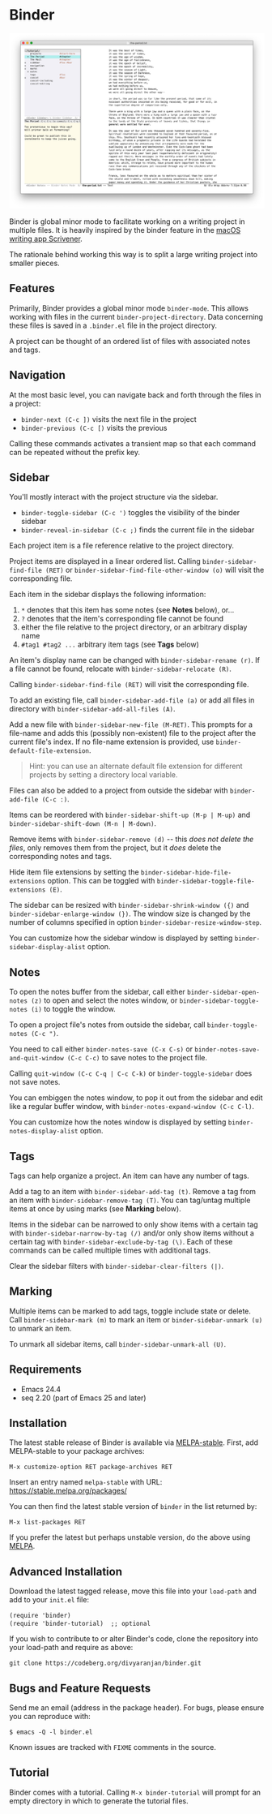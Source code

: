 Binder
======

![screenshot](screenshots/01.png)

Binder is global minor mode to facilitate working on a writing project
in multiple files. It is heavily inspired by the binder feature in the
[macOS writing app Scrivener][3].

The rationale behind working this way is to split a large writing
project into smaller pieces.


Features
--------

Primarily, Binder provides a global minor mode `binder-mode`. This
allows working with files in the current `binder-project-directory`.
Data concerning these files is saved in a `.binder.el` file in the
project directory.

A project can be thought of an ordered list of files with associated
notes and tags.


Navigation
----------

At the most basic level, you can navigate back and forth through the
files in a project:

 - `binder-next (C-c ])` visits the next file in the project
 - `binder-previous (C-c [)` visits the previous

Calling these commands activates a transient map so that each command
can be repeated without the prefix key.


Sidebar
-------

You'll mostly interact with the project structure via the sidebar.

 - `binder-toggle-sidebar (C-c ')` toggles the visibility of the binder
   sidebar
 - `binder-reveal-in-sidebar (C-c ;)` finds the current file in the
   sidebar

Each project item is a file reference relative to the project directory.

Project items are displayed in a linear ordered list. Calling
`binder-sidebar-find-file (RET)` or `binder-sidebar-find-file-other-window (o)`
will visit the corresponding file.

Each item in the sidebar displays the following information:

 1. `*` denotes that this item has some notes (see **Notes** below),
    or...
 2. `?` denotes that the item's corresponding file cannot be found
 3. either the file relative to the project directory, or an arbitrary
    display name
 4. `#tag1 #tag2 ...` arbitrary item tags (see **Tags** below)

An item's display name can be changed with `binder-sidebar-rename (r)`.
If a file cannot be found, relocate with `binder-sidebar-relocate (R)`.

Calling `binder-sidebar-find-file (RET)` will visit the corresponding
file.

To add an existing file, call `binder-sidebar-add-file (a)` or add all
files in directory with `binder-sidebar-add-all-files (A)`.

Add a new file with `binder-sidebar-new-file (M-RET)`. This prompts for a
file-name and adds this (possibly non-existent) file to the project
after the current file's index. If no file-name extension is provided,
use `binder-default-file-extension`.

 > Hint: you can use an alternate default file extension for different
 > projects by setting a directory local variable.

Files can also be added to a project from outside the sidebar with
`binder-add-file (C-c :)`.

Items can be reordered with `binder-sidebar-shift-up (M-p | M-up)` and
`binder-sidebar-shift-down (M-n | M-down)`.

Remove items with `binder-sidebar-remove (d)` -- this *does not delete
the files*, only removes them from the project, but it *does* delete the
corresponding notes and tags.

Hide item file extensions by setting the `binder-sidebar-hide-file-extensions`
option. This can be toggled with `binder-sidebar-toggle-file-extensions (E)`.

The sidebar can be resized with `binder-sidebar-shrink-window ({)` and
`binder-sidebar-enlarge-window (})`. The window size is changed by the
number of columns specified in option `binder-sidebar-resize-window-step`.

You can customize how the sidebar window is displayed by setting
`binder-sidebar-display-alist` option.


Notes
-----

To open the notes buffer from the sidebar, call either
`binder-sidebar-open-notes (z)` to open and select the notes window, or
`binder-sidebar-toggle-notes (i)` to toggle the window.

To open a project file's notes from outside the sidebar, call
`binder-toggle-notes (C-c ")`.

You need to call either `binder-notes-save (C-x C-s)` or
`binder-notes-save-and-quit-window (C-c C-c)` to save notes to the
project file.

Calling `quit-window (C-c C-q | C-c C-k)` or `binder-toggle-sidebar`
does not save notes.

You can embiggen the notes window, to pop it out from the sidebar and
edit like a regular buffer window, with `binder-notes-expand-window (C-c
C-l)`.

You can customize how the notes window is displayed by setting
`binder-notes-display-alist` option.


Tags
----

Tags can help organize a project. An item can have any number of tags.

Add a tag to an item with `binder-sidebar-add-tag (t)`. Remove a tag
from an item with `binder-sidebar-remove-tag (T)`. You can tag/untag
multiple items at once by using marks (see **Marking** below).

Items in the sidebar can be narrowed to only show items with a certain
tag with `binder-sidebar-narrow-by-tag (/)` and/or only show items
without a certain tag with `binder-sidebar-exclude-by-tag (\)`. Each of
these commands can be called multiple times with additional tags.

Clear the sidebar filters with `binder-sidebar-clear-filters (|)`.


Marking
-------

Multiple items can be marked to add tags, toggle include state or
delete. Call `binder-sidebar-mark (m)` to mark an item or
`binder-sidebar-unmark (u)` to unmark an item.

To unmark all sidebar items, call `binder-sidebar-unmark-all (U)`.


Requirements
------------

 - Emacs 24.4
 - seq 2.20 (part of Emacs 25 and later)


Installation
------------

The latest stable release of Binder is available via [MELPA-stable][1].
First, add MELPA-stable to your package archives:

    M-x customize-option RET package-archives RET

Insert an entry named `melpa-stable` with URL:
https://stable.melpa.org/packages/

You can then find the latest stable version of `binder` in the list
returned by:

    M-x list-packages RET

If you prefer the latest but perhaps unstable version, do the above
using [MELPA][2].


Advanced Installation
---------------------

Download the latest tagged release, move this file into your `load-path`
and add to your `init.el` file:

    (require 'binder)
    (require 'binder-tutorial)  ;; optional

If you wish to contribute to or alter Binder's code, clone the
repository into your load-path and require as above:

    git clone https://codeberg.org/divyaranjan/binder.git


Bugs and Feature Requests
-------------------------

Send me an email (address in the package header). For bugs, please
ensure you can reproduce with:

    $ emacs -Q -l binder.el

Known issues are tracked with `FIXME` comments in the source.


Tutorial
--------

Binder comes with a tutorial. Calling `M-x binder-tutorial` will prompt
for an empty directory in which to generate the tutorial files.


[1]: https://stable.melpa.org/#/binder
[2]: https://melpa.org/#/binder
[3]: https://www.literatureandlatte.com/scrivener/

